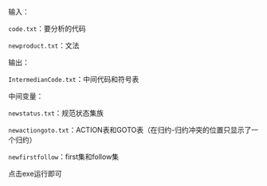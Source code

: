 输入：

`code.txt`：要分析的代码

`newproduct.txt`：文法

输出：

`IntermedianCode.txt`：中间代码和符号表

中间变量：

`newstatus.txt`：规范状态集族

`newactiongoto.txt`：ACTION表和GOTO表（在归约-归约冲突的位置只显示了一个归约）

`newfirstfollow`：first集和follow集

点击exe运行即可